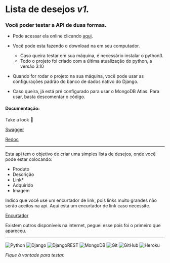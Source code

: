 # Lista de desejos <i> v1. </i>
 
### Você poder testar a API de duas formas.

* Pode acessar ela online clicando [aqui](https://qi-wishlist.herokuapp.com/).
* Você pode esta fazendo o download na em seu computador.
  * Caso queira testar em sua máquina, é necessário instalar o python3. 
  * Todo o projeto foi criado com a última atualização do python, a versão 3.10
* Quando for rodar o projeto na sua máquina, você pode usar as configurações padrão do banco de dados nativo do Django.

* Caso queira, já está pré configurado para usar o MongoDB Atlas. Para usar, basta descomentar o código.

#### Documentação:
Take a look :eyes:

[Swagger](https://qi-wishlist.herokuapp.com/swagger/)

[Redoc](https://qi-wishlist.herokuapp.com/redoc/)
___

Esta api tem o objetivo de criar uma simples lista de desejos, onde você pode estar colocando:

* Produto
* Descrição
* Link*
* Adquirido
* Imagem
  
Indico que você use um encurtador de link, pois links muito grandes não serão aceitos na api.
Aqui está um encurtador de link caso necessite. 

 [Encurtador](https://www.encurtador.com.br/)

 Existem outros disponíveis na internet, peguei esse pois foi o primeiro que apareceu.

***
![Python](https://img.shields.io/badge/python-3670A0?style=for-the-badge&logo=python&logoColor=ffdd54)
![Django](https://img.shields.io/badge/django-%23092E20.svg?style=for-the-badge&logo=django&logoColor=white)
![DjangoREST](https://img.shields.io/badge/DJANGO-REST-ff1709?style=for-the-badge&logo=django&logoColor=white&color=ff1709&labelColor=gray)
![MongoDB](https://img.shields.io/badge/MongoDB-%234ea94b.svg?style=for-the-badge&logo=mongodb&logoColor=white)
![Git](https://img.shields.io/badge/git-%23F05033.svg?style=for-the-badge&logo=git&logoColor=white)
![GitHub](https://img.shields.io/badge/github-%23121011.svg?style=for-the-badge&logo=github&logoColor=white)
![Heroku](https://img.shields.io/badge/heroku-%23430098.svg?style=for-the-badge&logo=heroku&logoColor=white)

<i>Fique à vontade para testar.</i>


